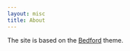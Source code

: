```yaml
---
layout: misc
title: About
---
```


<!--<p>The site is based on the <a class="off" href="http://bedford.io/">Bedford</a> theme.</p>-->

<div class="row">
    <div class="col-lg-12">
        <div class="head">
            The site is based on the <a class="off" href="http://bedford.io/">Bedford</a> theme.
        </div>
    </div>
</div>